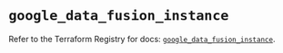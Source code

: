 # `google_data_fusion_instance`

Refer to the Terraform Registry for docs: [`google_data_fusion_instance`](https://registry.terraform.io/providers/hashicorp/google/6.32.0/docs/resources/data_fusion_instance).
